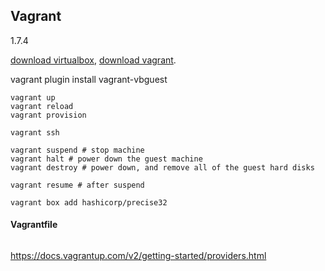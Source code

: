 Vagrant
-

1.7.4

[download virtualbox](https://www.virtualbox.org/wiki/Linux_Downloads),
[download vagrant](https://www.vagrantup.com/downloads.html).

vagrant plugin install vagrant-vbguest

````
vagrant up
vagrant reload
vagrant provision

vagrant ssh

vagrant suspend # stop machine
vagrant halt # power down the guest machine
vagrant destroy # power down, and remove all of the guest hard disks

vagrant resume # after suspend

vagrant box add hashicorp/precise32
````

#### Vagrantfile
````
````

https://docs.vagrantup.com/v2/getting-started/providers.html